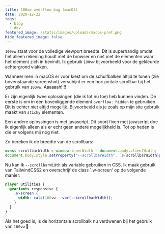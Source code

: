 ```yaml
---
title: 100vw overflow bug (macOS)
date: 2020-12-22
tags:
  - blog
  - dev
featured_image: /static/images/uploads/macos-pref.png
hide_featured_image: false
---
```

`100vw` staat voor de volledige viewport breedte. Dit is superhandig omdat het alleen rekening houdt met de browser en niet met de elementen waar het element zich in bevindt. Ik gebruik `100vw` bijvoorbeeld voor de gekleurde achtergrond vlakken.

Wanneer men in macOS er voor kiest om de schuifbalken altijd te tonen (zie bovenstaande screenshot) verschijnt er een horizontale scrollbar bij het gebruik van `100vw`. Aaaaaah!!!!

Er zijn eigenlijk twee oplossingen (die ik tot nu toe) heb kunnen vinden. De eerste is om in een bovenliggende element `overflow: hidden` te gebruiken. Dit is echter niet altijd mogelijk. Bijvoorbeeld als je zoals op mijn site gebruik maakt van `sticky` elementen.

Een andere oplossingen is met javascript. Dit soort fixen met javascript doe ik eigenlijk alleen als er echt geen andere mogelijkheid is. Tot op heden is die er volgens mij nog niet.

Zo bereken ik de breedte van de scrollbars:

```js
const scrollbarWidth = window.innerWidth - document.body.clientWidth;
document.body.style.setProperty("--scrollbarWidth", `${scrollbarWidth}px`);
```

Nu kan ik `--scrollbarWidth` als variable gebruiken in CSS. Ik maak gebruik van TailwindCSS2 en overschrijf de class `.w-screen' op de volgende manier:

```css
@layer utilities {
  @variants responsive {
    .w-screen {
      width: calc(100vw - var(--scrollbarWidth));
    }
  }
}
```

Als het goed is, is de horizontale scrollbalk nu verdwenen bij het gebruik van `100vw` 🎉
